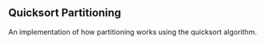 Quicksort Partitioning
----

An implementation of how partitioning works using the quicksort algorithm.
